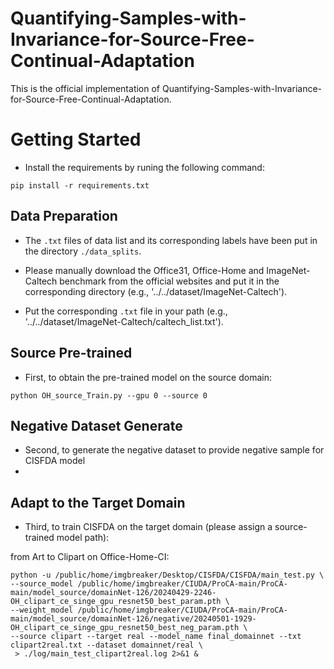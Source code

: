 # Quantifying-Samples-with-Invariance-for-Source-Free-Continual-Adaptation
This is the official implementation of Quantifying-Samples-with-Invariance-for-Source-Free-Continual-Adaptation.
# Getting Started

- Install the requirements by runing the following command:
```
pip install -r requirements.txt
```

## Data Preparation
- The `.txt` files of data list and its corresponding labels have been put in the directory `./data_splits`.

- Please manually download the Office31, Office-Home and ImageNet-Caltech benchmark from the official websites and put it in the corresponding directory (e.g., '../../dataset/ImageNet-Caltech').

- Put the corresponding `.txt` file in your path (e.g., '../../dataset/ImageNet-Caltech/caltech_list.txt').
## Source Pre-trained
- First, to obtain the pre-trained model on the source domain: 


```
python OH_source_Train.py --gpu 0 --source 0
```
## Negative Dataset Generate
- Second, to generate the negative dataset to provide negative sample for CISFDA model
- 

## Adapt to the Target Domain 
- Third, to train CISFDA on the target domain (please assign a source-trained model path):

from Art to Clipart on Office-Home-CI:
```
python -u /public/home/imgbreaker/Desktop/CISFDA/CISFDA/main_test.py \
--source_model /public/home/imgbreaker/CIUDA/ProCA-main/ProCA-main/model_source/domainNet-126/20240429-2246-OH_clipart_ce_singe_gpu_resnet50_best_param.pth \
--weight_model /public/home/imgbreaker/CIUDA/ProCA-main/ProCA-main/model_source/domainNet-126/negative/20240501-1929-OH_clipart_ce_singe_gpu_resnet50_best_neg_param.pth \
--source clipart --target real --model_name final_domainnet --txt clipart2real.txt --dataset domainnet/real \
 > ./log/main_test_clipart2real.log 2>&1 &
```
